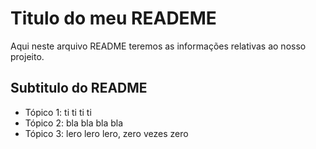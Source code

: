  # Titulo do meu READEME

 Aqui neste arquivo README teremos as informações relativas ao nosso projeito.

 ## Subtitulo do README

  - Tópico 1: ti ti ti ti
  - Tópico 2: bla bla bla bla
  - Tópico 3: lero lero lero, zero vezes zero